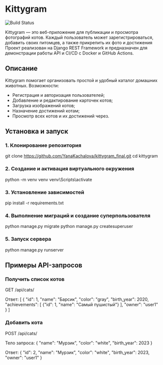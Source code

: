 # Kittygram

![Build Status](https://github.com/YanaKachalova/kittygram_final/actions/workflows/main.yml/badge.svg)

Kittygram — это веб-приложение для публикации и просмотра фотографий котов. 
Каждый пользователь может зарегистрироваться, добавить своих питомцев, а также прикрепить их фото и достижения 
Проект реализован на Django REST Framework и предназначен для демонстрации работы API и CI/CD с Docker и GitHub Actions.


## Описание

Kittygram помогает организовать простой и удобный каталог домашних животных. 
Возможности:
- Регистрация и авторизация пользователей;
- Добавление и редактирование карточек котов;
- Загрузка изображений котов;
- Назначение достижений котам;
- Просмотр всех котов и их достижений через.


##  Установка и запуск

### 1. Клонирование репозитория
git clone https://github.com/YanaKachalova/kittygram_final.git
cd kittygram

### 2. Создание и активация виртуального окружения
python -m venv venv
venv\Scripts\activate

### 3. Установление зависимостей
pip install -r requirements.txt

### 4. Выполнение миграций и создание суперпользователя
python manage.py migrate
python manage.py createsuperuser

### 5. Запуск сервера
python manage.py runserver


## Примеры API-запросов

### Получить список котов
GET /api/cats/

Ответ:
[
  {
    "id": 1,
    "name": "Барсик",
    "color": "gray",
    "birth_year": 2020,
    "achievements": [
      {"id": 1, "name": "Самый пушистый"}
    ],
    "owner": "user1"
  }
]

### Добавить кота
POST /api/cats/

Тело запроса:
{
  "name": "Мурзик",
  "color": "white",
  "birth_year": 2023
}

Ответ:
{
  "id": 2,
  "name": "Мурзик",
  "color": "white",
  "birth_year": 2023,
  "owner": "user1"
}
